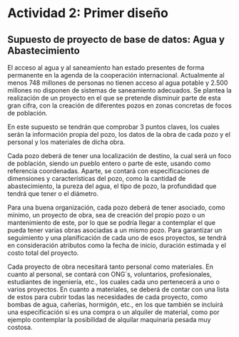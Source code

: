 # Actividad 2: Primer diseño

## Supuesto de proyecto de base de datos: Agua y Abastecimiento

El acceso al agua y al saneamiento han estado presentes de forma permanente en la agenda de la cooperación internacional. Actualmente al menos 748 millones de personas no tienen acceso al agua potable y 2.500 millones no disponen de sistemas de saneamiento adecuados. Se plantea la realización de un proyecto en el que se pretende disminuir parte de esta gran cifra, con la creación de diferentes pozos en zonas concretas de focos de población.

En este supuesto se tendrán que comprobar 3 puntos claves, los cuales serán la información propia del pozo, los datos de la obra de cada pozo y el personal y los materiales de dicha obra.

Cada pozo deberá de tener una localización de destino, la cual será un foco de población, siendo un pueblo entero o parte de este, usando como referencia coordenadas. Aparte, se contará con especificaciones de  dimensiones y características del pozo, como la cantidad de abastecimiento, la pureza del agua, el tipo de pozo, la profundidad que tendrá que tener o el diámetro.

Para una buena organización, cada pozo deberá de tener asociado, como mínimo, un proyecto de obra, sea de creación del propio pozo o un mantenimiento de este, por lo que se podría llegar a contemplar el que pueda tener varias obras asociadas a un mismo pozo.  Para garantizar un seguimiento y una planificación de cada uno de esos proyectos, se tendrá en consideración atributos como la fecha de inicio, duración estimada y el costo total del proyecto.

Cada proyecto de obra necesitará tanto personal como materiales. En cuanto al personal, se contará con ONG´s, voluntarios, profesionales, estudiantes de ingeniería, etc., los cuales cada uno pertenecerá a uno o varios proyectos. En cuanto a materiales, se deberá de contar con una lista de estos para cubrir todas las necesidades de cada proyecto, como bombas de agua, cañerías, hormigón, etc., en los que también se incluirá una especificación si es una compra o un alquiler de material, como por ejemplo contemplar la posibilidad de alquilar maquinaria pesada muy costosa.
